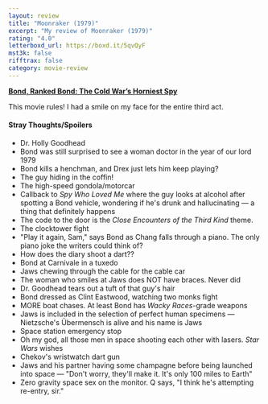 ```yaml
---
layout: review
title: "Moonraker (1979)"
excerpt: "My review of Moonraker (1979)"
rating: "4.0"
letterboxd_url: https://boxd.it/5qvQyF
mst3k: false
rifftrax: false
category: movie-review
---
```


<b><a href="https://boxd.it/r6gwI" title="Bond, Ranked Bond: The Cold War’s Horniest Spy" target="_blank" rel="noopener">Bond, Ranked Bond: The Cold War’s Horniest Spy</a></b>

This movie rules! I had a smile on my face for the entire third act.

#### Stray Thoughts/Spoilers

- Dr. Holly Goodhead
- Bond was still surprised to see a woman doctor in the year of our lord 1979
- Bond kills a henchman, and Drex just lets him keep playing?
- The guy hiding in the coffin!
- The high-speed gondola/motorcar
- Callback to <i>Spy Who Loved Me</i> where the guy looks at alcohol after spotting a Bond vehicle, wondering if he's drunk and hallucinating — a thing that definitely happens
- The code to the door is the <i>Close Encounters of the Third Kind</i> theme.
- The clocktower fight
- "Play it again, Sam," says Bond as Chang falls through a piano. The only piano joke the writers could think of?
- How does the diary shoot a dart??
- Bond at Carnivale in a tuxedo
- Jaws chewing through the cable for the cable car
- The woman who smiles at Jaws does NOT have braces. Never did
- Dr. Goodhead tears out a tuft of that guy's hair
- Bond dressed as Clint Eastwood, watching two monks fight
- MORE boat chases. At least Bond has <i>Wacky Races</i>-grade weapons
- Jaws is included in the selection of perfect human specimens — Nietzsche's Übermensch is alive and his name is Jaws
- Space station emergency stop
- Oh my god, all those men in space shooting each other with lasers. <i>Star Wars</i> wishes
- Chekov's wristwatch dart gun
- Jaws and his partner having some champagne before being launched into space — "Don't worry, they'll make it. It's only 100 miles to Earth"
- Zero gravity space sex on the monitor. Q says, "I think he's attempting re-entry, sir."

